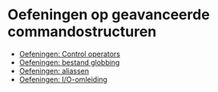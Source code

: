 # Oefeningen op geavanceerde commandostructuren
* [Oefeningen: Control operators](/./be-nl/07_advancedcommands/exercises/control_operators/99_exercises_nl.md) 
* [Oefeningen: bestand globbing](./exercises/file_globbing/99_exercises_nl.md) 
* [Oefeningen: aliassen](./exercises/aliases/99_exercises_nl.md) 
* [Oefeningen: I/O-omleiding](./exercises/io_redirection/99_exercises_nl.md) 

